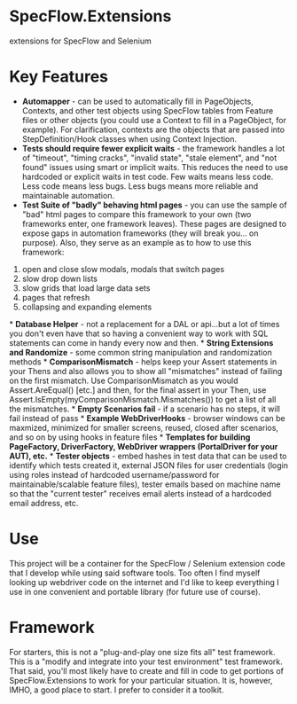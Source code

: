 # SpecFlow.Extensions
extensions for SpecFlow and Selenium

# Key Features
* <b>Automapper</b> - can be used to automatically fill in PageObjects, Contexts, and other test objects using SpecFlow tables from Feature files or other objects (you could use a Context to fill in a PageObject, for example). For clarification, contexts are the objects that are passed into StepDefinition/Hook classes when using Context Injection.
* <b>Tests should require fewer explicit waits</b> - the framework handles a lot of "timeout", "timing cracks", "invalid state", "stale element", and "not found" issues using smart or implicit waits. This reduces the need to use hardcoded or explicit waits in test code. Few waits means less code. Less code means less bugs. Less bugs means more reliable and maintainable automation.
* <b>Test Suite of "badly" behaving html pages</b> - you can use the sample of "bad" html pages to compare this framework to your own (two frameworks enter, one framework leaves). These pages are designed to expose gaps in automation frameworks (they will break you... on purpose). Also, they serve as an example as to how to use this framework:
<ol>
<li>open and close slow modals, modals that switch pages</li>
<li>slow drop down lists</li>
<li>slow grids that load large data sets</li>
<li>pages that refresh</li>
<li>collapsing and expanding elements</li>
</ol>
* <b>Database Helper</b> - not a replacement for a DAL or api...but a lot of times you don't even have that so having a convenient way to work with SQL statements can come in handy every now and then.
* <b>String Extensions and Randomize</b> - some common string manipulation and randomization methods
* <b>ComparisonMismatch</b> - helps keep your Assert statements in your Thens and also allows you to show all "mismatches" instead of failing on the first mismatch. Use ComparisonMismatch as you would Assert.AreEqual() [etc.] and then, for the final assert in your Then, use Assert.IsEmpty(myComparisonMismatch.Mismatches()) to get a list of all the mismatches.
* <b>Empty Scenarios fail</b> - if a scenario has no steps, it will fail instead of pass
* <b>Example WebDriverHooks</b> - browser windows can be maxmized, minimized for smaller screens, reused, closed after scenarios, and so on by using hooks in feature files
* <b>Templates for building PageFactory, DriverFactory, WebDriver wrappers (PortalDriver for your AUT), etc.</b>
* <b>Tester objects</b> - embed hashes in test data that can be used to identify which tests created it, external JSON files for user credentials (login using roles instead of hardcoded username/password for maintainable/scalable feature files), tester emails based on machine name so that the "current tester" receives email alerts instead of a hardcoded email address, etc.

# Use

This project will be a container for the SpecFlow / Selenium extension code that I develop while
using said software tools. Too often I find myself looking up webdriver code on the internet and I'd
like to keep everything I use in one convenient and portable library (for future use of course).

# Framework

For starters, this is not a "plug-and-play one size fits all" test framework. This is a "modify and 
integrate into your test environment" test framework. That said, you'll most likely have to create
and fill in code to get portions of SpecFlow.Extensions to work for your particular situation. It is,
however, IMHO, a good place to start. I prefer to consider it a toolkit.
